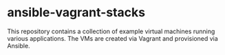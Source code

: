 # ansible-vagrant-stacks
This repository contains a collection of example virtual machines running various applications. The VMs are created via Vagrant and provisioned via Ansible.
